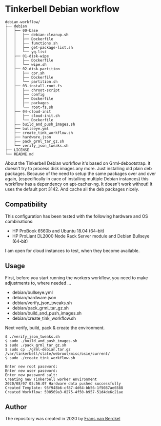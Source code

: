 # Tinkerbell Debian workflow

```
debian-workflow/
├── debian
│   ├── 00-base
│   │   ├── debian-cleanup.sh
│   │   ├── Dockerfile
│   │   ├── functions.sh
│   │   ├── get-package-list.sh
│   │   └── yq.list
│   ├── 01-disk-wipe
│   │   ├── Dockerfile
│   │   └── wipe.sh
│   ├── 02-disk-partition
│   │   ├── cpr.sh
│   │   ├── Dockerfile
│   │   └── partition.sh
│   ├── 03-install-root-fs
│   │   ├── chroot-script
│   │   ├── config
│   │   ├── Dockerfile
│   │   ├── packages
│   │   └── root-fs.sh
│   ├── 04-cloud-init
│   │   ├── cloud-init.sh
│   │   └── Dockerfile
│   ├── build_and_push_images.sh
│   ├── bullseye.yml
│   ├── create_tink_workflow.sh
│   ├── hardware.json
│   ├── pack_grml_tar_gz.sh
│   └── verify_json_tweaks.sh
├── LICENSE
└── README.md
```

About the Tinkerbell Debian workflow it's based on Grml-debootstrap. It doesn't try to process disk images any more. Just installing old plain deb packages. Because of the need to setup the same packages over and over again, (especifically in cace of installing multiple Debian instances) this workflow has a dependency on apt-cacher-ng. It doesn't work without! It uses the default port 3142. And cache all the deb packages nicely.

## Compatibility

This configuration has been tested with the following hardware and OS combinations:

- HP ProBook 6560b and Ubuntu 18.04 (64-bit)
- HP ProLiant DL2000 Node Rack Server module and Debian Bullseye (64-bit)

I am open for cloud instances to test, when they become available.

## Usage

First, before you start running the workers workflow, you need to make adjustments to, where needed ...

- debian/bullseye.yml
- debian/hardware.json
- debian/verify_json_tweaks.sh
- debian/pack_grml_tar_gz.sh
- debian/build_and_push_images.sh
- debian/create_tink_workflow.sh

Next verify, build, pack & create the environment.
```
$ ./verify_json_tweaks.sh
$ sudo ./build_and_push_images.sh
$ sudo ./pack_grml_tar_gz.sh
$ sudo cp ./grml-debian.tar.gz /var/tinkerbell/state/webroot/misc/osie/current/
$ sudo ./create_tink_workflow.sh

Enter new root password:
Enter new user password:
Enter new password salt:
Creating new Tinkerbell worker environment
2020/08/07 05:56:07 Hardware data pushed successfully
Created Template: 95f948b6-cf87-4d64-bb56-1f5087ae6588
Created Workflow: 508569a3-0275-4f50-b957-51d4de6c21ae
```

## Author

The repository was created in 2020 by [Frans van Berckel](https://www.fransvanberckel.nl)
